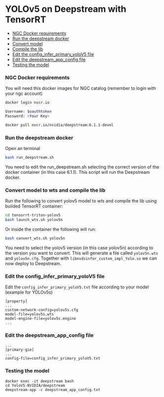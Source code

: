 # YOLOv5 on Deepstream with TensorRT

* [NGC Docker requirements](#ngc-docker-requirements)
* [Run the deepstream docker](#run-the-deepstream-docker)
* [Convert model](#convert-model)
* [Compile the lib](#compile-the-lib)
* [Edit the config_infer_primary_yoloV5 file](#edit-the-config_infer_primary_yolov5-file)
* [Edit the deepstream_app_config file](#edit-the-deepstream_app_config-file)
* [Testing the model](#testing-the-model)

### NGC Docker requirements

You will need this docker images for NGC catalog (remember to login with your ngc account)

```bash
docker login nvcr.io

Username: $oauthtoken
Password: <Your Key>

docker pull nvcr.io/nvidia/deepstream:6.1.1-devel
```

### Run the deepstream docker

Open an terminal

```bash
bash run_deepstream.sh
```

You need to edit the run_deepstream.sh selecting the correct version of the docker container (in this case 6.1.1). This script will run the Deepstream docker.

### Convert model to wts and compile the lib

Run the following to convert yolov5 model to wts and compile the lib using builded TensorRT container:

```bash
cd tensorrt-triton-yolov5
bash launch_wts.sh yolov5n
```

Or inside the container the following will run:
```bash
bash convert_wts.sh yolov5n
```
You need to select the  yolov5 version (in this case yolov5n) according to the version you want to convert. This will generate a file called `yolov5n.wts` and `yolov5n.cfg`. Together with `libnvdsinfer_custom_impl_Yolo.so` we can now deploy to Deepstream.

### Edit the config_infer_primary_yoloV5 file

Edit the `config_infer_primary_yoloV5.txt` file according to your model (example for YOLOv5s)

```
[property]
...
custom-network-config=yolov5s.cfg
model-file=yolov5s.wts
model-engine-file=yolov5s.engine
...
```

### Edit the deepstream_app_config file

```
...
[primary-gie]
...
config-file=config_infer_primary_yoloV5.txt
```

### Testing the model

```
docker exec -it deepstream bash
cd YoloV5-NVIDIA/deepstream
deepstream-app -c deepstream_app_config.txt
```
